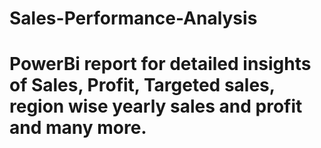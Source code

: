 # Sales-Performance-Analysis
# PowerBi report for detailed insights of Sales, Profit, Targeted sales, region wise yearly sales and profit and many more.
